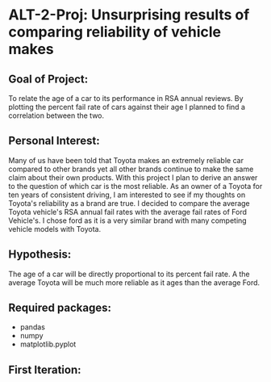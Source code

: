 # ALT-2-Proj: Unsurprising results of comparing reliability of vehicle makes
## Goal of Project:
  To relate the age of a car to its performance in RSA annual reviews. By plotting 
  the percent fail rate of cars against their age I planned to find a correlation
  between the two.
## Personal Interest:
  Many of us have been told that Toyota makes an extremely reliable car compared to other brands yet all other brands continue to make the same claim about their own products. With this project I plan to derive an answer to the question of which car is the most reliable. As an owner of a Toyota for ten years of consistent driving, I am interested to see if my thoughts on Toyota's reliability as a brand are true. I decided to compare the average Toyota vehicle's RSA annual fail rates with the average fail rates of Ford Vehicle's. I chose ford as it is a very similar brand with many competing vehicle models with Toyota.
## Hypothesis:
  The age of a car will be directly proportional to its percent fail rate. A the average Toyota will be much more reliable as it ages than the average Ford.
## Required packages:
- pandas
- numpy
- matplotlib.pyplot
## First Iteration:
  

